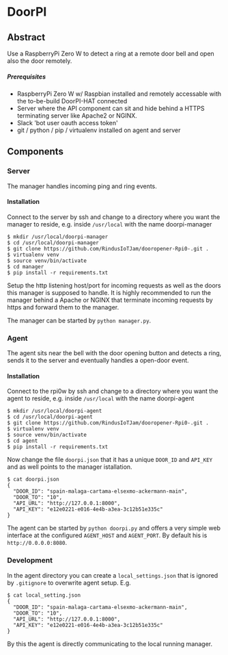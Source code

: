 # DoorPI

## Abstract

Use a RaspberryPi Zero W to detect a ring at a remote door bell
and open also the door remotely. 

##### Prerequisites

- RaspberryPi Zero W w/ Raspbian installed and remotely
  accessable with the to-be-build DoorPI-HAT connected
- Server where the API component can sit and hide behind
  a HTTPS terminating server like Apache2 or NGINX.
- Slack 'bot user oauth access token' 
- git / python / pip / virtualenv installed on agent and server

## Components

### Server
The manager handles incoming ping and ring events.

#### Installation

Connect to the server by ssh and change to a directory where
you want the manager to reside, e.g. inside `/usr/local` with
the name doorpi-manager

```
$ mkdir /usr/local/doorpi-manager
$ cd /usr/local/doorpi-manager
$ git clone https://github.com/RindusIoTJam/dooropener-Rpi0-.git .
$ virtualenv venv
$ source venv/bin/activate
$ cd manager
$ pip install -r requirements.txt
```

Setup the http listening host/port for incoming requests as well
as the doors this manager is supposed to handle. It is highly
recommended to run the manager behind a Apache or NGINX that
terminate incoming requests by https and forward them to the
manager.

The manager can be started  by `python manager.py`.

### Agent
The agent sits near the bell with the door opening button and 
detects a ring, sends it to the server and eventually handles
a open-door event.

#### Installation

Connect to the rpi0w by ssh and change to a directory where
you want the agent to reside, e.g. inside `/usr/local` with
the name doorpi-agent

```
$ mkdir /usr/local/doorpi-agent
$ cd /usr/local/doorpi-agent
$ git clone https://github.com/RindusIoTJam/dooropener-Rpi0-.git .
$ virtualenv venv
$ source venv/bin/activate
$ cd agent
$ pip install -r requirements.txt
```

Now change the file `doorpi.json` that it has a unique `DOOR_ID` 
and `API_KEY` and as well points to the manager istallation.

```
$ cat doorpi.json
{
  "DOOR_ID": "spain-malaga-cartama-elsexmo-ackermann-main",
  "DOOR_TO": "10",
  "API_URL": "http://127.0.0.1:8000",
  "API_KEY": "e12e0221-e016-4e4b-a3ea-3c12b51e335c"
}
```

The agent can be started  by `python doorpi.py` and offers a very
simple web interface at the configured `AGENT_HOST` and `AGENT_PORT`.
By default his is `http://0.0.0.0:8080`.

### Development

In the agent directory you can create a `local_settings.json` that
is ignored by `.gitignore` to overwrite agent setup. E.g.

```
$ cat local_setting.json
{
  "DOOR_ID": "spain-malaga-cartama-elsexmo-ackermann-main",
  "DOOR_TO": "10",
  "API_URL": "http://127.0.0.1:8000",
  "API_KEY": "e12e0221-e016-4e4b-a3ea-3c12b51e335c"
}
```

By this the agent is directly communicating to the local running
manager.